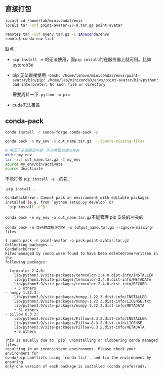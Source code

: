 ## 直接打包

```bash
local$ cd /home/lab/miniconda3/envs
local$ tar -cvf point-avatar-27-9.tar.gz point-avatar

remote$ tar -xvf myenv.tar.gz -C $Anaconda/envs
remote$ conda env list
```

缺点：

- `pip install -e` 的无法使用，而`pip install`的在服务器上就可用。比如pytorch3d

- pip 无法直接使用 `-bash: /home/lenovo/miniconda3/envs/point-avatar/bin/pip: /home/lab/miniconda3/envs/point-avatar/bin/python: bad interpreter: No such file or directory`

  需要周转一下: `python -m pip`

- cuda无法覆盖

## conda-pack

```bash
conda install -c conda-forge conda-pack -y

conda pack -n my_env -o out_name.tar.gz  --ignore-missing-files

# 解压下来直接是内容，所以需要创建文件夹
mkdir my_env	
tar -xvf out_name.tar.gz -C my_env
source my_env/bin/activate
source deactivate
```



不能打包 `pip install -e .`的包：

​	`pip install .`

```bash
CondaPackError: Cannot pack an environment with editable packages
installed (e.g. from `python setup.py develop` or
 `pip install -e`).
```

`conda pack -n my_env -o out_name.tar.gz`不能管理 pip 安装的冲突的: 

​	`conda pack -n 自己的虚拟环境名 -o output_name.tar.gz --ignore-missing-files`

```
$ conda pack -n point-avatar -o pack-point-avatar.tar.gz
Collecting packages...
CondaPackError:
Files managed by conda were found to have been deleted/overwritten in the
following packages:

- termcolor 2.4.0:
    lib/python3.9/site-packages/termcolor-2.4.0.dist-info/INSTALLER
    lib/python3.9/site-packages/termcolor-2.4.0.dist-info/METADATA
    lib/python3.9/site-packages/termcolor-2.4.0.dist-info/RECORD
    + 5 others
- numpy 1.22.3:
    lib/python3.9/site-packages/numpy-1.22.3.dist-info/INSTALLER
    lib/python3.9/site-packages/numpy-1.22.3.dist-info/LICENSE.txt
    lib/python3.9/site-packages/numpy-1.22.3.dist-info/METADATA
    + 31 others
- pillow 8.3.2:
    lib/python3.9/site-packages/Pillow-8.3.2.dist-info/INSTALLER
    lib/python3.9/site-packages/Pillow-8.3.2.dist-info/LICENSE
    lib/python3.9/site-packages/Pillow-8.3.2.dist-info/METADATA
    + 6 others

This is usually due to `pip` uninstalling or clobbering conda managed files,
resulting in an inconsistent environment. Please check your environment for
conda/pip conflicts using `conda list`, and fix the environment by ensuring
only one version of each package is installed (conda preferred).
```